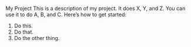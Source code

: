 My Project
This is a description of my project. It does X, Y, and Z. You can use it to do A, B, and C. Here’s how to get started:

1. Do this.
2. Do that.
3. Do the other thing.